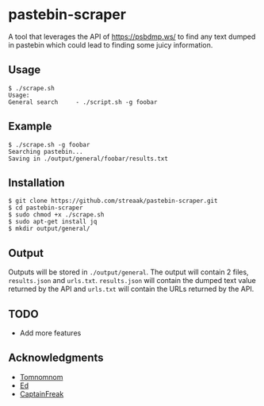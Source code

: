 # pastebin-scraper

A tool that leverages the API of https://psbdmp.ws/ to find any text dumped in pastebin which could lead to finding some juicy information.

## Usage

```
$ ./scrape.sh 
Usage:
General search	   - ./script.sh -g foobar
```

## Example 

``` 
$ ./scrape.sh -g foobar
Searching pastebin...
Saving in ./output/general/foobar/results.txt
```

## Installation

```
$ git clone https://github.com/streaak/pastebin-scraper.git
$ cd pastebin-scraper
$ sudo chmod +x ./scrape.sh
$ sudo apt-get install jq
$ mkdir output/general/
```

## Output


Outputs will be stored in `./output/general`. The output will contain 2 files, `results.json` and `urls.txt`. `results.json` will contain the dumped text value returned by the API and `urls.txt` will contain the URLs returned by the API.

## TODO

* Add more features

## Acknowledgments

* [Tomnomnom](https://twitter.com/tomnomnom)
* [Ed](https://twitter.com/edoverflow)
* [CaptainFreak](https://twitter.com/0xcaptainfreak)

